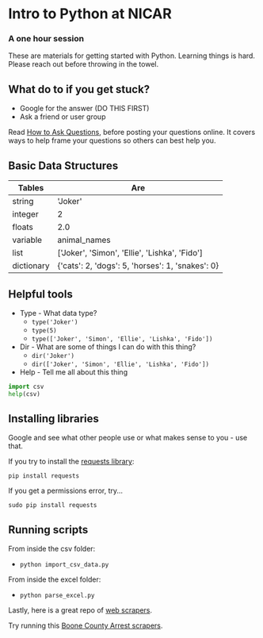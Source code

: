 # Intro to Python at NICAR
### A one hour session

These are materials for getting started with Python. Learning things is hard. Please reach out before throwing in the towel.

## What do to if you get stuck?

* Google for the answer (DO THIS FIRST)
* Ask a friend or user group

Read [How to Ask Questions](http://www.propublica.org/nerds/item/how-to-ask-programming-questions), before posting your questions online. It covers ways to help frame your questions so others can best help you.

## Basic Data Structures

| Tables        | Are           |
| ------------- |---------------|
| string        | 'Joker'       |
| integer       |2              |
| floats        | 2.0           |
| variable      | animal_names  |
| list          | ['Joker', 'Simon', 'Ellie', 'Lishka', 'Fido'] |
| dictionary    | {'cats': 2, 'dogs': 5, 'horses': 1, 'snakes': 0} |

## Helpful tools

* Type - What data type?
  * `type('Joker')`
  * `type(5)`
  * `type(['Joker', 'Simon', 'Ellie', 'Lishka', 'Fido'])`
* Dir - What are some of things I can do with this thing?
  * `dir('Joker')`
  * `dir(['Joker', 'Simon', 'Ellie', 'Lishka', 'Fido'])`
* Help - Tell me all about this thing
```python
import csv
help(csv)
```

## Installing libraries

Google and see what other people use or what makes sense to you - use that.

If you try to install the [requests library](http://docs.python-requests.org/en/latest/):

`pip install requests`

If you get a permissions error, try...

`sudo pip install requests`


## Running scripts

From inside the csv folder:
* `python import_csv_data.py`

From inside the excel folder:
* `python parse_excel.py`

Lastly, here is a great repo of [web scrapers](https://github.com/ireapps/first-web-scraper).

Try running this [Boone County Arrest scrapers](https://github.com/ireapps/first-web-scraper/tree/master/scrapers/crime).



